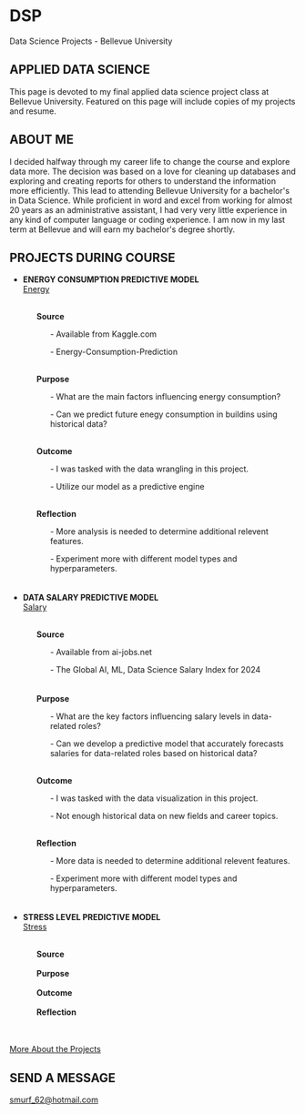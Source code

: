 # DSP
Data Science Projects - Bellevue University
    
## **APPLIED DATA SCIENCE**

This page is devoted to my final applied data science project class at Bellevue University. Featured on this page will include copies of my projects and resume. 

## **ABOUT ME**
I decided halfway through my career life to change the course and explore data more. The decision was based on a love for cleaning up databases and exploring and creating reports for others to understand the information more efficiently. This lead to attending Bellevue University for a bachelor's in Data Science. While proficient in word and excel from working for almost 20 years as an administrative assistant, I had very very little experience in any kind of computer language or coding experience. I am now in my last term at Bellevue and will earn my bachelor's degree shortly.

## **PROJECTS DURING COURSE**
<ul>
<li><strong> ENERGY CONSUMPTION PREDICTIVE MODEL</strong></li><a href="https://0verby.github.io/DSP/Energy">Energy</a>
<ul>
<br><b> Source </b> <br>  
  <ul> - Available from Kaggle.com</ul>
  <ul> - Energy-Consumption-Prediction</ul> 
    
<br><b> Purpose </b> <br>
  <ul> - What are the main factors influencing energy consumption? </ul> 
  <ul> - Can we predict future enegy consumption in buildins using historical data?</ul> 
    
<br><b> Outcome </b><br>
  <ul> - I was tasked with the data wrangling in this project.</ul>
  <ul> - Utilize our model as a predictive engine</ul>
    
<br><b> Reflection </b> <br>
  <ul>  - More analysis is needed to determine additional relevent features.</ul>
  <ul>  - Experiment more with different model types and hyperparameters.</ul>  

</ul>
<br><br>
<li> <b>DATA SALARY PREDICTIVE MODEL</b></li><a href="https://0verby.github.io/DSP/Salary">Salary</a>
<ul>
<br><b> Source </b> 
  <ul> - Available from ai-jobs.net</ul>
  <ul> - The Global AI, ML, Data Science Salary Index for 2024</ul>

  <br>
  <br><b> Purpose </b> <br>
  <ul> - What are the key factors influencing salary levels in data-related roles? </ul> 
  <ul> - Can we develop a predictive model that accurately forecasts salaries for data-related roles based on historical data?</ul> 
    
<br><b> Outcome </b><br>
  <ul> - I was tasked with the data visualization in this project.</ul>
  <ul> - Not enough historical data on new fields and career topics.</ul>
    
<br><b> Reflection </b> <br>
  <ul>  - More data is needed to determine additional relevent features.</ul>
  <ul>  - Experiment more with different model types and hyperparameters.</ul>  

</ul>
<br><br>

<li> <b>STRESS LEVEL PREDICTIVE MODEL</b></li><a href="https://0verby.github.io/DSP/Stress">Stress</a>
<ul>
<br><b> Source </b> <br>
<br><b> Purpose </b> <br>
<br><b> Outcome </b><br>
<br><b> Reflection </b> <br>
</ul>
<br><br>
</ul>

<a href="https://sites.google.com/view/bellevueuniversityfinalproject/home">More About the Projects</a>

## **SEND A MESSAGE**
smurf_62@hotmail.com
